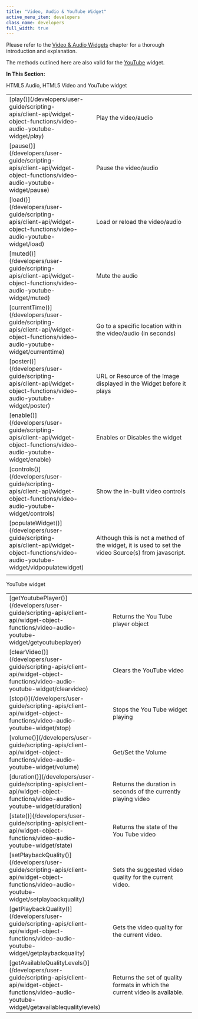 ```yaml
---
title: "Video, Audio & YouTube Widget"
active_menu_item: developers
class_name: developers
full_width: true
---
```



Please refer to the [Video & Audio Widgets](/developers/user-guide/product-guide/advanced-important-widgets/video-audio-widgets/) chapter for a thorough introduction and explanation.

The methods outlined here are also valid for the [YouTube](/developers/user-guide/product-guide/widget-properties-events/advanced/youtube) widget.

**In This Section:**

HTML5 Audio, HTML5 Video and YouTube widget

<table>
<tr>
<td width="182">
[play()](/developers/user-guide/scripting-apis/client-api/widget-object-functions/video-audio-youtube-widget/play)

</td>
<td width="8">
</td>
<td width="752">
Play the video/audio

</td>
</tr>
<tr>
<td width="182">
[pause()](/developers/user-guide/scripting-apis/client-api/widget-object-functions/video-audio-youtube-widget/pause)

</td>
<td width="8">
</td>
<td width="752">
Pause the video/audio

</td>
</tr>
<tr>
<td width="182">
[load()](/developers/user-guide/scripting-apis/client-api/widget-object-functions/video-audio-youtube-widget/load)

</td>
<td width="8">
</td>
<td width="752">
Load or reload the video/audio

</td>
</tr>
<tr>
<td width="182">
[muted()](/developers/user-guide/scripting-apis/client-api/widget-object-functions/video-audio-youtube-widget/muted)

</td>
<td width="8">
</td>
<td width="752">
Mute the audio

</td>
</tr>
<tr>
<td width="182">
[currentTime()](/developers/user-guide/scripting-apis/client-api/widget-object-functions/video-audio-youtube-widget/currenttime)

</td>
<td width="8">
</td>
<td width="752">
Go to a specific location within the video/audio (in seconds)

</td>
</tr>
<tr>
<td width="182">
[poster()](/developers/user-guide/scripting-apis/client-api/widget-object-functions/video-audio-youtube-widget/poster)

</td>
<td width="8">
</td>
<td width="752">
URL or Resource of the Image displayed in the Widget before it plays

</td>
</tr>
<tr>
<td width="182">
[enable()](/developers/user-guide/scripting-apis/client-api/widget-object-functions/video-audio-youtube-widget/enable)

</td>
<td width="8">
</td>
<td width="752">
Enables or Disables the widget

</td>
</tr>
<tr>
<td width="182">
[controls()](/developers/user-guide/scripting-apis/client-api/widget-object-functions/video-audio-youtube-widget/controls)

</td>
<td width="8">
</td>
<td width="752">
Show the in-built video controls

</td>
</tr>
<tr>
<td width="182">
[populateWidget()](/developers/user-guide/scripting-apis/client-api/widget-object-functions/video-audio-youtube-widget/vidpopulatewidget)

</td>
<td width="8">
</td>
<td width="752">
Although this is not a method of the widget, it is used to set the video Source(s) from javascript.

</td>
</tr>
<tr>
<td width="182">
</td>
<td width="8">
</td>
<td width="752">
</td>
</tr>
</table>

YouTube widget

<table>
<tr>
<td width="182">
[getYoutubePlayer()](/developers/user-guide/scripting-apis/client-api/widget-object-functions/video-audio-youtube-widget/getyoutubeplayer)

</td>
<td width="8">
</td>
<td width="752">
Returns the You Tube player object

</td>
</tr>
<tr>
<td width="182">
[clearVideo()](/developers/user-guide/scripting-apis/client-api/widget-object-functions/video-audio-youtube-widget/clearvideo)

</td>
<td width="8">
</td>
<td width="752">
Clears the YouTube video

</td>
</tr>
<tr>
<td width="182">
[stop()](/developers/user-guide/scripting-apis/client-api/widget-object-functions/video-audio-youtube-widget/stop)

</td>
<td width="8">
</td>
<td width="752">
Stops the You Tube widget playing

</td>
</tr>
<tr>
<td width="182">
[volume()](/developers/user-guide/scripting-apis/client-api/widget-object-functions/video-audio-youtube-widget/volume)

</td>
<td width="8">
</td>
<td width="752">
Get/Set the Volume

</td>
</tr>
<tr>
<td width="182">
[duration()](/developers/user-guide/scripting-apis/client-api/widget-object-functions/video-audio-youtube-widget/duration)

</td>
<td width="8">
</td>
<td width="752">
Returns the duration in seconds of the currently playing video

</td>
</tr>
<tr>
<td width="182">
[state()](/developers/user-guide/scripting-apis/client-api/widget-object-functions/video-audio-youtube-widget/state)

</td>
<td width="8">
</td>
<td width="752">
Returns the state of the You Tube video

</td>
</tr>
<tr>
<td width="182">
[setPlaybackQuality()](/developers/user-guide/scripting-apis/client-api/widget-object-functions/video-audio-youtube-widget/setplaybackquality)

</td>
<td width="8">
</td>
<td width="752">
Sets the suggested video quality for the current video.

</td>
</tr>
<tr>
<td width="182">
[getPlaybackQuality()](/developers/user-guide/scripting-apis/client-api/widget-object-functions/video-audio-youtube-widget/getplaybackquality)

</td>
<td width="8">
</td>
<td width="752">
Gets the video quality for the current video.

</td>
</tr>
<tr>
<td width="182">
[getAvailableQualityLevels()](/developers/user-guide/scripting-apis/client-api/widget-object-functions/video-audio-youtube-widget/getavailablequalitylevels)

</td>
<td width="8">
</td>
<td width="752">
Returns the set of quality formats in which the current video is available.

</td>
</tr>
</table>
